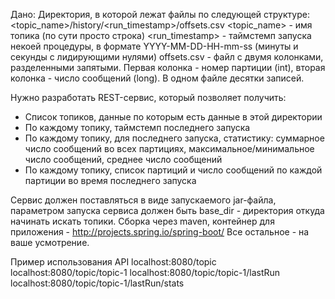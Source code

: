 ﻿Дано:
Директория, в которой лежат файлы по следующей структуре: <topic_name>/history/<run_timestamp>/offsets.csv
<topic_name> - имя топика (по сути просто строка) <run_timestamp> - таймстемп запуска некоей процедуры, в формате YYYY-MM-DD-HH-mm-ss (минуты и секунды с лидирующими нулями) offsets.csv - файл с двумя колонками, разделенными запятыми. Первая колонка - номер партиции (int), вторая колонка - число сообщений (long). В одном файле десятки записей.

Нужно разработать REST-сервис, который позволяет получить:
- Список топиков, данные по которым есть данные в этой директории
- По каждому топику, таймстемп последнего запуска
- По каждому топику, для последнего запуска, статистику: суммарное число сообщений во всех партициях, максимальное/минимальное число сообщений, среднее число сообщений
- По каждому топику, список партиций и число сообщений по каждой партиции во время последнего запуска

Сервис должен поставляться в виде запускаемого jar-файла, параметром запуска сервиса должен быть base_dir - директория откуда начинать искать топики. Сборка через maven, контейнер для приложения - http://projects.spring.io/spring-boot/ Все остальное - на ваше усмотрение.


Пример использования API
localhost:8080/topic
localhost:8080/topic/topic-1
localhost:8080/topic/topic-1/lastRun
localhost:8080/topic/topic-1/lastRun/stats    